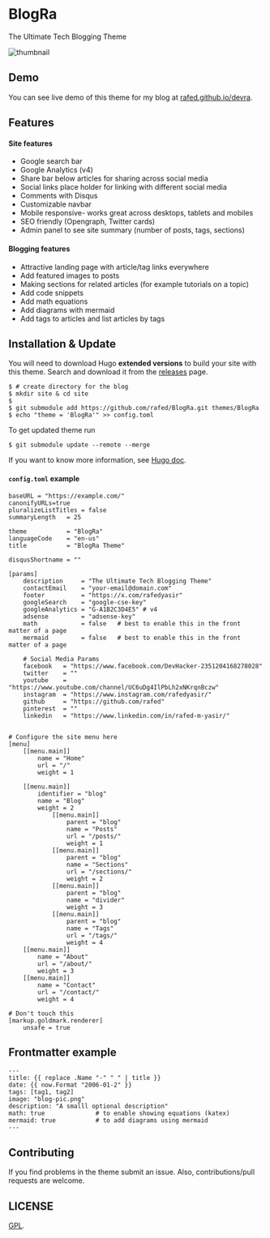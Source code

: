 # BlogRa

The Ultimate Tech Blogging Theme

![thumbnail](https://github.com/rafed/blogra/blob/main/images/tn.png?raw=true)

## Demo

You can see live demo of this theme for my blog at [rafed.github.io/devra](https://rafed.github.io/devra).

## Features

#### Site features

- Google search bar
- Google Analytics (v4)
- Share bar below articles for sharing across social media
- Social links place holder for linking with different social media
- Comments with Disqus
- Customizable navbar
- Mobile responsive- works great across desktops, tablets and mobiles
- SEO friendly (Opengraph, Twitter cards)
- Admin panel to see site summary (number of posts, tags, sections)

#### Blogging features

- Attractive landing page with article/tag links everywhere
- Add featured images to posts
- Making sections for related articles (for example tutorials on a topic)
- Add code snippets
- Add math equations
- Add diagrams with mermaid
- Add tags to articles and list articles by tags

## Installation & Update

You will need to download Hugo **extended versions** to build your site with this theme. Search and download it from the [releases](https://github.com/gohugoio/hugo/releases) page.

```
$ # create directory for the blog
$ mkdir site & cd site
$ 
$ git submodule add https://github.com/rafed/BlogRa.git themes/BlogRa
$ echo "theme = 'BlogRa'" >> config.toml
```

To get updated theme run

```
$ git submodule update --remote --merge
```

If you want to know more information, see [Hugo doc](https://gohugo.io/themes/installing/).

#### `config.toml` example

```
baseURL = "https://example.com/"
canonifyURLs=true
pluralizeListTitles = false
summaryLength   = 25

theme           = "BlogRa"
languageCode    = "en-us"
title           = "BlogRa Theme"

disqusShortname = ""

[params]
    description     = "The Ultimate Tech Blogging Theme"
    contactEmail    = "your-email@domain.com"
    footer          = "https://x.com/rafedyasir"
    googleSearch    = "google-cse-key"
    googleAnalytics = "G-A1B2C3D4E5" # v4
    adsense         = "adsense-key"
    math            = false   # best to enable this in the front matter of a page
    mermaid         = false   # best to enable this in the front matter of a page

    # Social Media Params
    facebook   = "https://www.facebook.com/DevHacker-2351204168278028"
    twitter    = ""
    youtube    = "https://www.youtube.com/channel/UC6uDg4IlPbLh2xNKrqnBczw"
    instagram  = "https://www.instagram.com/rafedyasir/"
    github     = "https://github.com/rafed"
    pinterest  = ""
    linkedin   = "https://www.linkedin.com/in/rafed-m-yasir/"


# Configure the site menu here
[menu]
    [[menu.main]]
        name = "Home"
        url = "/"
        weight = 1

    [[menu.main]]
        identifier = "blog"
        name = "Blog"
        weight = 2
            [[menu.main]]
                parent = "blog"
                name = "Posts"
                url = "/posts/"
                weight = 1
            [[menu.main]]
                parent = "blog"
                name = "Sections"
                url = "/sections/"
                weight = 2
            [[menu.main]]
                parent = "blog"
                name = "divider"
                weight = 3
            [[menu.main]]
                parent = "blog"
                name = "Tags"
                url = "/tags/"
                weight = 4
    [[menu.main]]
        name = "About"
        url = "/about/"
        weight = 3
    [[menu.main]]
        name = "Contact"
        url = "/contact/"
        weight = 4

# Don't touch this
[markup.goldmark.renderer]
    unsafe = true
```

## Frontmatter example

```
---
title: {{ replace .Name "-" " " | title }}
date: {{ now.Format "2006-01-2" }}
tags: [tag1, tag2]
image: "blog-pic.png"
description: "A smalll optional description"
math: true              # to enable showing equations (katex)
mermaid: true           # to add diagrams using mermaid
---
```

## Contributing

If you find problems in the theme submit an issue. Also, contributions/pull requests are welcome.

## LICENSE

[GPL](./LICENSE).